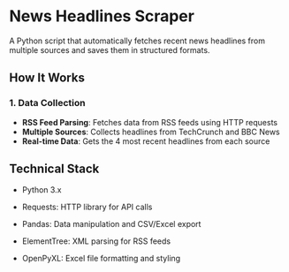 # News Headlines Scraper

A Python script that automatically fetches recent news headlines from multiple sources and saves them in structured formats.

## How It Works

### 1. **Data Collection**
- **RSS Feed Parsing**: Fetches data from RSS feeds using HTTP requests
- **Multiple Sources**: Collects headlines from TechCrunch and BBC News
- **Real-time Data**: Gets the 4 most recent headlines from each source

## Technical Stack
- Python 3.x

- Requests: HTTP library for API calls

- Pandas: Data manipulation and CSV/Excel export

- ElementTree: XML parsing for RSS feeds

- OpenPyXL: Excel file formatting and styling
